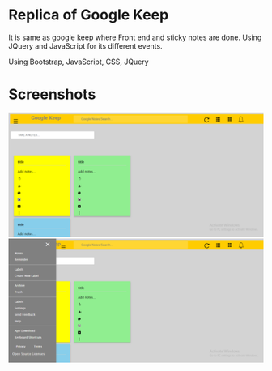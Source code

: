 # Replica of Google Keep

It is same as google keep where Front end and sticky notes are done. Using JQuery and JavaScript for its different events.

Using Bootstrap, JavaScript, CSS, JQuery

# Screenshots

![alt text](https://github.com/Bharti-Parmar/Replica-of-Google-Keep/blob/master/Screenshot%20(3620).png)
![alt text](https://github.com/Bharti-Parmar/Replica-of-Google-Keep/blob/master/Screenshot%20(3621).png)
